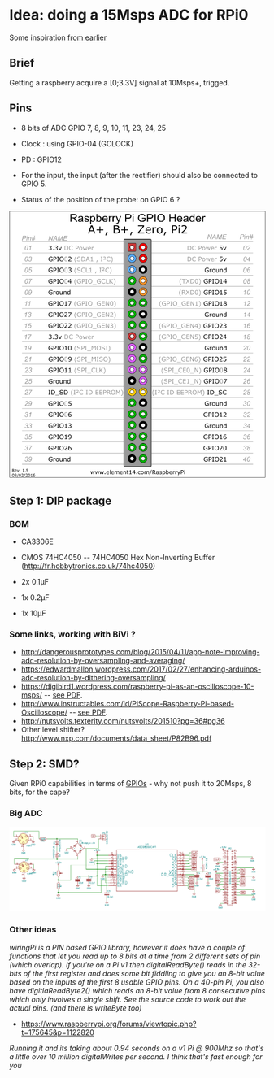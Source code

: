 # Idea: doing a 15Msps ADC for RPi0

Some inspiration [from earlier](/croaker/notes_RPi0.md)


## Brief

Getting a raspberry acquire a [0;3.3V] signal at 10Msps+, trigged.

## Pins

* 8 bits of ADC GPIO 7, 8, 9, 10, 11, 23, 24, 25
* Clock : using GPIO-04 (GCLOCK)

* PD : GPIO12
* For the input, the input (after the rectifier) should also be connected to GPIO 5.

* Status of the position of the probe: on GPIO 6 ?

![](/goblin/pi0/images/GPIO.png)

## Step 1: DIP package

### BOM

* CA3306E
* CMOS 74HC4050 -- 74HC4050 Hex Non-Inverting Buffer (http://fr.hobbytronics.co.uk/74hc4050)

* 2x 0.1µF
* 1x 0.2µF
* 1x 10µF

### Some links, working with BiVi ?

* http://dangerousprototypes.com/blog/2015/04/11/app-note-improving-adc-resolution-by-oversampling-and-averaging/
* https://edwardmallon.wordpress.com/2017/02/27/enhancing-arduinos-adc-resolution-by-dithering-oversampling/
* https://digibird1.wordpress.com/raspberry-pi-as-an-oscilloscope-10-msps/ -- [see PDF](/goblin/pi0/PiScopeDigibird.pdf).
* http://www.instructables.com/id/PiScope-Raspberry-Pi-based-Oscilloscope/  -- [see PDF](/goblin/pi0/PiScope.pdf).
* http://nutsvolts.texterity.com/nutsvolts/201510?pg=36#pg36 
* Other level shifter? http://www.nxp.com/documents/data_sheet/P82B96.pdf

## Step 2: SMD? 

Given RPi0 capabilities in terms of [GPIOs](/croaker/notes_RPi0.md) - why not push it to 20Msps, 8 bits, for the cape?


### Big ADC

![](/goblin/pi0/images/tentativeADC.png)

### Other ideas

_wiringPi is a PIN based GPIO library, however it does have a couple of functions that let you read up to 8 bits at a time from 2 different sets of pin (which overlap). If you're on a Pi v1 then digitalReadByte() reads in the 32-bits of the first register and does some bit fiddling to give you an 8-bit value based on the inputs of the first 8 usable GPIO pins. On a 40-pin Pi, you also have digitlaReadByte2() which reads an 8-bit value from 8 consecutive pins which only involves a single shift. See the source code to work out the actual pins. (and there is writeByte too)_

* https://www.raspberrypi.org/forums/viewtopic.php?t=175645&p=1122820

_Running it and its taking about 0.94 seconds on a v1 Pi @ 900Mhz so that's a little over 10 million digitalWrites per second. I think that's fast enough for you_


